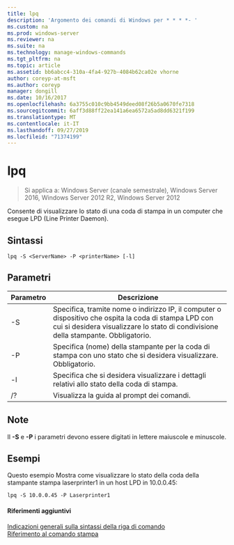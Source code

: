 ```yaml
---
title: lpq
description: 'Argomento dei comandi di Windows per * * * *- '
ms.custom: na
ms.prod: windows-server
ms.reviewer: na
ms.suite: na
ms.technology: manage-windows-commands
ms.tgt_pltfrm: na
ms.topic: article
ms.assetid: bb6abcc4-310a-4fa4-927b-4084b62ca02e vhorne
author: coreyp-at-msft
ms.author: coreyp
manager: dongill
ms.date: 10/16/2017
ms.openlocfilehash: 6a3755c010c9bb4549deed08f26b5a0670fe7318
ms.sourcegitcommit: 6aff3d88ff22ea141a6ea6572a5ad8dd6321f199
ms.translationtype: MT
ms.contentlocale: it-IT
ms.lasthandoff: 09/27/2019
ms.locfileid: "71374199"
---
```

# <a name="lpq"></a>lpq

>Si applica a: Windows Server (canale semestrale), Windows Server 2016, Windows Server 2012 R2, Windows Server 2012

Consente di visualizzare lo stato di una coda di stampa in un computer che esegue LPD (Line Printer Daemon).  

## <a name="syntax"></a>Sintassi  
```  
lpq -S <ServerName> -P <printerName> [-l]  
```  
## <a name="parameters"></a>Parametri  

|    Parametro     |                                                                        Descrizione                                                                        |
|------------------|-----------------------------------------------------------------------------------------------------------------------------------------------------------|
| -S <ServerName>  | Specifica, tramite nome o indirizzo IP, il computer o dispositivo che ospita la coda di stampa LPD con cui si desidera visualizzare lo stato di condivisione della stampante. Obbligatorio. |
| -P <printerName> |                           Specifica (nome) della stampante per la coda di stampa con uno stato che si desidera visualizzare. Obbligatorio.                           |
|        -l        |                                      Specifica che si desidera visualizzare i dettagli relativi allo stato della coda di stampa.                                      |
|        /?        |                                                           Visualizza la guida al prompt dei comandi.                                                            |

## <a name="remarks"></a>Note  
Il **-S** e **-P** i parametri devono essere digitati in lettere maiuscole e minuscole.  
## <a name="BKMK_examples"></a>Esempi  
Questo esempio Mostra come visualizzare lo stato della coda della stampante stampa laserprinter1 in un host LPD in 10.0.0.45:  
```  
lpq -S 10.0.0.45 -P Laserprinter1  
```  
#### <a name="additional-references"></a>Riferimenti aggiuntivi  
[Indicazioni generali sulla sintassi della riga di comando](command-line-syntax-key.md)  
[Riferimento al comando stampa](print-command-reference.md)  
